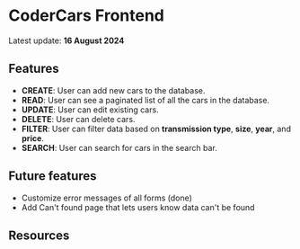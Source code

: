 # CoderCars Frontend

Latest update: **16 August 2024**

## Features

- **CREATE**: User can add new cars to the database.
- **READ**: User can see a paginated list of all the cars in the database.
- **UPDATE**: User can edit existing cars.
- **DELETE**: User can delete cars.
- **FILTER**: User can filter data based on **transmission type**, **size**, **year**, and **price**.
- **SEARCH**: User can search for cars in the search bar.

## Future features

- Customize error messages of all forms (done)
- Add Can't found page that lets users know data can't be found

## Resources
